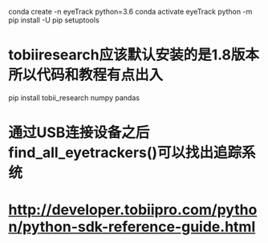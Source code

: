 conda create -n eyeTrack python=3.6
conda activate eyeTrack
python -m pip install -U pip setuptools

# tobiiresearch应该默认安装的是1.8版本 所以代码和教程有点出入
pip install tobii_research numpy pandas

# 通过USB连接设备之后 find_all_eyetrackers()可以找出追踪系统

# http://developer.tobiipro.com/python/python-sdk-reference-guide.html 
